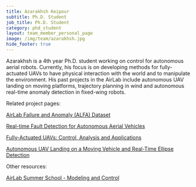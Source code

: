 ```yaml
---
title: Azarakhsh Keipour
subtitle: Ph.D. Student
job_title: Ph.D. Student
category: phd_student
layout: team_member_personal_page
image: /img/team/azarakhsh.jpg
hide_footer: true
---
```


Azarakhsh is a 4th year Ph.D. student working on control for autonomous aerial robots. Currently, his focus is on developing methods for fully-actuated UAVs to have physical interaction with the world and to manipulate the environment. His past projects in the AirLab include autonomous UAV landing on moving platforms, trajectory planning in wind and autonomous real-time anomaly detection in fixed-wing robots.

Related project pages:

[AirLab Failure and Anomaly (ALFA) Dataset](https://theairlab.org/alfa-dataset/)

[Real-time Fault Detection for Autonomous Aerial Vehicles](https://theairlab.org/fault-detection/)

[Fully-Actuated UAVs: Control, Analysis and Applications](https://theairlab.org/fully-actuated/)

[Autonomous UAV Landing on a Moving Vehicle and Real-Time Ellipse Detection](https://theairlab.org/landing-on-vehicle/)


Other resources:

[AirLab Summer School - Modeling and Control](https://theairlab.org/summer2020/#3.6)